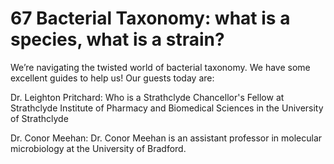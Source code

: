 # 67 Bacterial Taxonomy: what is a species, what is a strain?

We’re navigating the twisted world of bacterial taxonomy. We have some excellent guides to help us! Our guests today are:

Dr. Leighton Pritchard: Who is a Strathclyde Chancellor's Fellow at Strathclyde Institute of Pharmacy and Biomedical Sciences in the University of Strathclyde

Dr. Conor Meehan: Dr. Conor Meehan is an assistant professor in molecular microbiology at the University of Bradford.


